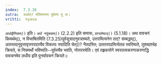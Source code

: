 ```yaml
---
index:  7.3.26
sutra:  अर्धात्? परिमाणस्य पूर्वस्य तु वा।
vritti:  nyasa
---
```


`आर्धद्रौणिकम्()` इति। `अर्थं नपुंसकम्()` (2.2.2) इति समासः, `प्राग्वतेष्ठञ्()` (5.1.18)। अथ वावचनं किमर्थम्(), न विभाषितमिति (7.3.25)पूर्वसूत्रादनुवत्र्तष्यते, उत्तरमित्यनेन तत्? सम्बद्धम्(), अतस्तदनुवृत्तावृत्तरपदस्यैव विकल्पः स्यादिति चेत्()? नैतदस्ति; उततरपदमित्येतन्न स्वरिष्यते, तुशब्दश्चेह क्रियते, स नियमर्थो भविष्यति--पूर्वस्यैव भवति, नोत्तरस्येति। एवं तह्र्रकयोगे स्वरतत्वकरणाकरणाद्धि वावचनमेव लधीय इति पुनर्वावचनं क्रियते॥
